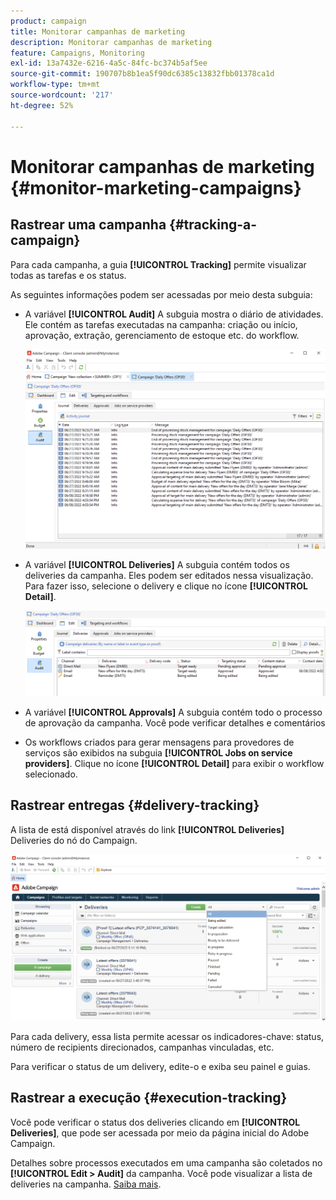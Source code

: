 ```yaml
---
product: campaign
title: Monitorar campanhas de marketing
description: Monitorar campanhas de marketing
feature: Campaigns, Monitoring
exl-id: 13a7432e-6216-4a5c-84fc-bc374b5af5ee
source-git-commit: 190707b8b1ea5f90dc6385c13832fbb01378ca1d
workflow-type: tm+mt
source-wordcount: '217'
ht-degree: 52%

---
```


# Monitorar campanhas de marketing {#monitor-marketing-campaigns}

## Rastrear uma campanha {#tracking-a-campaign}

Para cada campanha, a guia **[!UICONTROL Tracking]** permite visualizar todas as tarefas e os status.

As seguintes informações podem ser acessadas por meio desta subguia:

* A variável **[!UICONTROL Audit]** A subguia mostra o diário de atividades. Ele contém as tarefas executadas na campanha: criação ou início, aprovação, extração, gerenciamento de estoque etc. do workflow.

  ![](assets/campaign-audit-tab.png)

* A variável **[!UICONTROL Deliveries]** A subguia contém todos os deliveries da campanha. Eles podem ser editados nessa visualização. Para fazer isso, selecione o delivery e clique no ícone **[!UICONTROL Detail]**.

  ![](assets/campaign-delivery-tab.png)

* A variável **[!UICONTROL Approvals]** A subguia contém todo o processo de aprovação da campanha. Você pode verificar detalhes e comentários

* Os workflows criados para gerar mensagens para provedores de serviços são exibidos na subguia **[!UICONTROL Jobs on service providers]**. Clique no ícone **[!UICONTROL Detail]** para exibir o workflow selecionado.

## Rastrear entregas {#delivery-tracking}

A lista de está disponível através do link **[!UICONTROL Deliveries]** Deliveries do nó do Campaign.

![](assets/filter-deliveries-from-homepage.png)

Para cada delivery, essa lista permite acessar os indicadores-chave: status, número de recipients direcionados, campanhas vinculadas, etc.

Para verificar o status de um delivery, edite-o e exiba seu painel e guias.

<!--
>[!NOTE]
>
>Information concerning delivery details is available in [this section](../../delivery/using/about-message-tracking.md) section.
-->

## Rastrear a execução {#execution-tracking}

Você pode verificar o status dos deliveries clicando em **[!UICONTROL Deliveries]**, que pode ser acessada por meio da página inicial do Adobe Campaign.

Detalhes sobre processos executados em uma campanha são coletados no **[!UICONTROL Edit > Audit]** da campanha. Você pode visualizar a lista de deliveries na campanha. [Saiba mais](#tracking-a-campaign).
